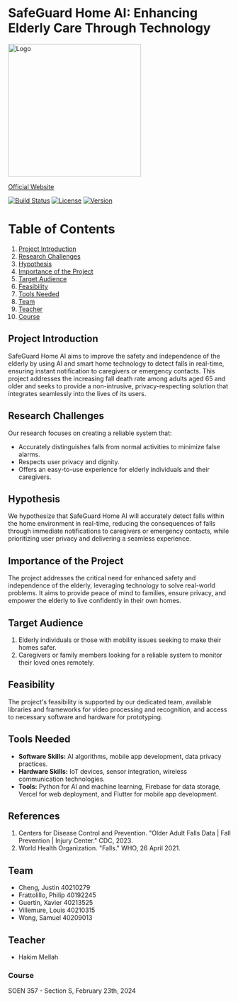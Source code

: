# SafeGuard Home AI: Enhancing Elderly Care Through Technology
<img src="" alt="Logo" width="300"/>

[Official Website](LinkToApp)

[![Build Status](https://img.shields.io/badge/build-passing-brightgreen)](link_to_build_status)
[![License](https://img.shields.io/badge/license-MIT-blue)](link_to_license)
[![Version](https://img.shields.io/badge/version-1.0.0-red)](link_to_version)

# Table of Contents
1. [Project Introduction](#project-introduction)
2. [Research Challenges](#research-challenges)
3. [Hypothesis](#hypothesis)
4. [Importance of the Project](#importance-of-the-project)
5. [Target Audience](#target-audience)
6. [Feasibility](#feasibility)
7. [Tools Needed](#tools-needed)
8. [Team](#team)
9. [Teacher](#teacher)
10. [Course](#course)

## Project Introduction

SafeGuard Home AI aims to improve the safety and independence of the elderly by using AI and smart home technology to detect falls in real-time, ensuring instant notification to caregivers or emergency contacts. This project addresses the increasing fall death rate among adults aged 65 and older and seeks to provide a non-intrusive, privacy-respecting solution that integrates seamlessly into the lives of its users.

## Research Challenges

Our research focuses on creating a reliable system that:
- Accurately distinguishes falls from normal activities to minimize false alarms.
- Respects user privacy and dignity.
- Offers an easy-to-use experience for elderly individuals and their caregivers.

## Hypothesis

We hypothesize that SafeGuard Home AI will accurately detect falls within the home environment in real-time, reducing the consequences of falls through immediate notifications to caregivers or emergency contacts, while prioritizing user privacy and delivering a seamless experience.

## Importance of the Project

The project addresses the critical need for enhanced safety and independence of the elderly, leveraging technology to solve real-world problems. It aims to provide peace of mind to families, ensure privacy, and empower the elderly to live confidently in their own homes.

## Target Audience

1. Elderly individuals or those with mobility issues seeking to make their homes safer.
2. Caregivers or family members looking for a reliable system to monitor their loved ones remotely.

## Feasibility

The project's feasibility is supported by our dedicated team, available libraries and frameworks for video processing and recognition, and access to necessary software and hardware for prototyping.

## Tools Needed

- **Software Skills:** AI algorithms, mobile app development, data privacy practices.
- **Hardware Skills:** IoT devices, sensor integration, wireless communication technologies.
- **Tools:** Python for AI and machine learning, Firebase for data storage, Vercel for web deployment, and Flutter for mobile app development.

## References

1. Centers for Disease Control and Prevention. "Older Adult Falls Data | Fall Prevention | Injury Center." CDC, 2023.
2. World Health Organization. "Falls." WHO, 26 April 2021.

## Team

- Cheng, Justin 40210279
- Frattolillo, Philip 40192245
- Guertin, Xavier 40213525
- Villemure, Louis 40210315
- Wong, Samuel 40209013

## Teacher

- Hakim Mellah

### Course

SOEN 357 - Section S, February 23th, 2024
